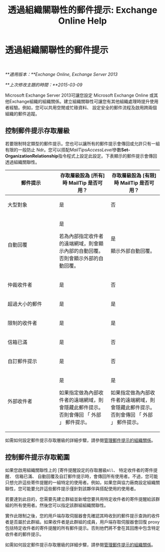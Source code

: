 ﻿---
title: '透過組織關聯性的郵件提示: Exchange Online Help'
TOCTitle: 透過組織關聯性的郵件提示
ms:assetid: 1784256f-abe1-4503-b8c4-26d544b73452
ms:mtpsurl: https://technet.microsoft.com/zh-tw/library/JJ670165(v=EXCHG.150)
ms:contentKeyID: 50472687
ms.date: 05/23/2018
mtps_version: v=EXCHG.150
ms.translationtype: MT
---

# 透過組織關聯性的郵件提示

 

_**適用版本：**Exchange Online, Exchange Server 2013_

_**上次修改主題的時間：**2015-03-09_

Microsoft Exchange Server 2013可讓您設定 Microsoft Exchange Online 或其他Exchange組織的組織關係。建立組織關聯性可讓您有其他組織處理時提升使用者經驗。例如，您可以共用空閒或忙碌資料、 設定安全的郵件流程及啟用跨兩個組織的郵件追蹤。

## 控制郵件提示存取層級

若要限制特定類型的郵件提示。您也可以讓所有的郵件提示會傳回或允許只有一組有限的一般防止 Ndr。您可以搭配*MailTipsAccessLevel*參數**Set-OrganizationRelationship**指令程式上設定此設定。下表顯示的郵件提示會傳回透過組織關聯性。


<table>
<colgroup>
<col style="width: 33%" />
<col style="width: 33%" />
<col style="width: 33%" />
</colgroup>
<thead>
<tr class="header">
<th>郵件提示</th>
<th>存取層級設為 [所有] 時 MailTip 是否可用？</th>
<th>存取層級設為 [有限] 時 MailTip 是否可用？</th>
</tr>
</thead>
<tbody>
<tr class="odd">
<td><p>大型對象</p></td>
<td><p>是</p></td>
<td><p>否</p></td>
</tr>
<tr class="even">
<td><p>自動回覆</p></td>
<td><p>是</p>
<p>若為內部指定收件者的遠端網域，則會顯示內部的自動回覆。否則會顯示外部的自動回覆。</p></td>
<td><p>是</p>
<p>顯示外部自動回覆。</p></td>
</tr>
<tr class="odd">
<td><p>仲裁收件者</p></td>
<td><p>是</p></td>
<td><p>否</p></td>
</tr>
<tr class="even">
<td><p>超過大小的郵件</p></td>
<td><p>是</p></td>
<td><p>是</p></td>
</tr>
<tr class="odd">
<td><p>限制的收件者</p></td>
<td><p>是</p></td>
<td><p>是</p></td>
</tr>
<tr class="even">
<td><p>信箱已滿</p></td>
<td><p>是</p></td>
<td><p>否</p></td>
</tr>
<tr class="odd">
<td><p>自訂郵件提示</p></td>
<td><p>是</p></td>
<td><p>否</p></td>
</tr>
<tr class="even">
<td><p>外部收件者</p></td>
<td><p>是</p>
<p>如果指定做為內部收件者的遠端網域，則會隱藏此郵件提示。否則會傳回 「 外部 」 郵件提示。</p></td>
<td><p>是</p>
<p>如果指定做為內部收件者的遠端網域，則會隱藏此郵件提示。否則會傳回 「 外部 」 郵件提示。</p></td>
</tr>
</tbody>
</table>


如需如何設定郵件提示存取層級的詳細步驟，請參閱[管理郵件提示的組織關係](manage-mailtips-for-organization-relationships-exchange-2013-help.md)。

## 控制郵件提示存取範圍

如果您啟用組織關聯性上的 \[寄件提醒設定的存取層級`All`、 特定收件者的寄件提醒、 信箱已滿、 自動回覆及自訂郵件提示時，會傳回所有使用者。不過，您可能只想允許這些寄件提醒的一組特定的使用者。例如，如果您與協力廠商設定組織關聯性，您可能要允許這些郵件提示僅針對該夥伴與搭配使用的使用者。

若要達到此目的，您需要先建立群組並新增您要共用特定收件者的寄件提醒給該群組的所有使用者。然後您可以指定該群組組織關聯性。

實作此限制之後，您的用戶端存取伺服器會先確認其時收到的郵件提示查詢的收件者是否屬於此群組。如果收件者是此群組的成員，用戶端存取伺服器會回復 proxy 包括特定收件者的寄件提醒的所有郵件提示。否則他們將不會在其回應中包含特定收件者的郵件提示。

如需如何設定郵件提示存取層級的詳細步驟，請參閱[管理郵件提示的組織關係](manage-mailtips-for-organization-relationships-exchange-2013-help.md)。

